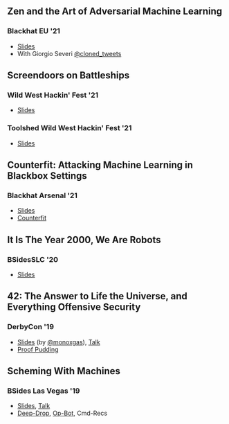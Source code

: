 
## Zen and the Art of Adversarial Machine Learning
### Blackhat EU '21
+ [Slides](https://github.com/moohax/Talks/blob/master/slides/Blackhat_EU_21.pdf)
+ With Giorgio Severi [@cloned_tweets](https://twitter.com/cloned_tweets)

## Screendoors on Battleships
### Wild West Hackin' Fest '21
+ [Slides](https://github.com/moohax/Talks/blob/master/slides/Screen%20Doors%20on%20Battleships.pdf)

### Toolshed Wild West Hackin' Fest '21
+ [Slides](https://github.com/moohax/Talks/blob/master/slides/Counterfit_WWHF.pdf)

## Counterfit: Attacking Machine Learning in Blackbox Settings
### Blackhat Arsenal '21
+ [Slides](https://github.com/moohax/Talks/blob/master/slides/Counterfit_BH_Arsenal_21.pdf)
+ [Counterfit](https://github.com/Azure/counterfit)

## It Is The Year 2000, We Are Robots
### BSidesSLC '20
+ [Slides](https://github.com/moohax/Talks/blob/master/slides/bsides_slc_20.pdf)

## 42: The Answer to Life the Universe, and Everything Offensive Security
### DerbyCon '19
+ [Slides](https://github.com/moohax/Talks/blob/master/slides/DerbyCon19.pdf) (by [@monoxgas](https://twitter.com/monoxgas)), [Talk](https://www.youtube.com/watch?v=CsvkYoxtexQ)
+ [Proof Pudding](https://github.com/moohax/Proof-Pudding)

## Scheming With Machines
### BSides Las Vegas '19
+ [Slides](https://github.com/moohax/Talks/blob/master/slides/Scheming_with_Machines_BSidesLV_19.pdf), [Talk](https://www.youtube.com/watch?v=XfT0Ju4vhvI&feature=youtu.be&t=19126)
+ [Deep-Drop](https://github.com/moohax/Deep-Drop), [Op-Bot](https://github.com/moohax/Op-Bot), Cmd-Recs
